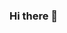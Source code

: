 ### Hi there 👋

<!--
**markfernan/markfernan** is a ✨ _special_ ✨ repository because its `README.md` (this file) appears on your GitHub profile.

Here are some ideas to get you started:

- 💬 Ask me about Microsoft Learn Student Ambassador
- 📫 How to reach me: markfernan.simeon@studentambassadors.com
- 😄 Pronouns: He/Him
-->
